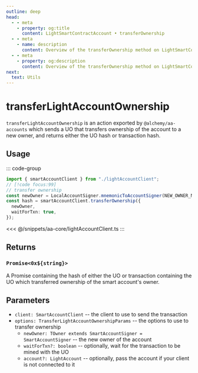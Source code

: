 ```yaml
---
outline: deep
head:
  - - meta
    - property: og:title
      content: LightSmartContractAccount • transferOwnership
  - - meta
    - name: description
      content: Overview of the transferOwnership method on LightSmartContractAccount
  - - meta
    - property: og:description
      content: Overview of the transferOwnership method on LightSmartContractAccount
next:
  text: Utils
---
```


# transferLightAccountOwnership

`transferLightAccountOwnership` is an action exported by `@alchemy/aa-accounts` which sends a UO that transfers ownership of the account to a new owner, and returns either the UO hash or transaction hash.

## Usage

::: code-group

```ts [example.ts]
import { smartAccountClient } from "./lightAccountClient";
// [!code focus:99]
// transfer ownership
const newOwner = LocalAccountSigner.mnemonicToAccountSigner(NEW_OWNER_MNEMONIC);
const hash = smartAccountClient.transferOwnership({
  newOwner,
  waitForTxn: true,
});
```

<<< @/snippets/aa-core/lightAccountClient.ts
:::

## Returns

### `Promise<0x${string}>`

A Promise containing the hash of either the UO or transaction containing the UO which transferred ownership of the smart account's owner.

## Parameters

- `client: SmartAccountClient` -- the client to use to send the transaction
- `options: TransferLightAccountOwnershipParams` -- the options to use to transfer ownership
  - `newOwner: TOwner extends SmartAccountSigner = SmartAccountSigner` -- the new owner of the account
  - `waitForTxn?: boolean` -- optionally, wait for the transaction to be mined with the UO
  - `account?: LightAccount` -- optionally, pass the account if your client is not connected to it
